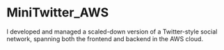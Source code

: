 # MiniTwitter_AWS
I developed and managed a scaled-down version of a Twitter-style social network, spanning both the frontend and backend in the AWS cloud.
